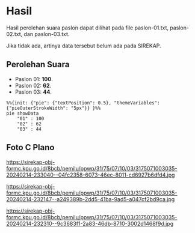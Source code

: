 # Hasil

Hasil perolehan suara paslon dapat dilihat pada file paslon-01.txt, paslon-02.txt, dan paslon-03.txt.

Jika tidak ada, artinya data tersebut belum ada pada SIREKAP.

## Perolehan Suara

 * Paslon 01: **100**.
 * Paslon 02: **62**.
 * Paslon 03: **44**.

```mermaid
%%{init: {"pie": {"textPosition": 0.5}, "themeVariables": {"pieOuterStrokeWidth": "5px"}} }%%
pie showData
    "01" : 100
    "02" : 62
    "03" : 44
```
## Foto C Plano

https://sirekap-obj-formc.kpu.go.id/8bcb/pemilu/ppwp/31/75/07/10/03/3175071003035-20240214-233040--04fc2358-6073-46ec-8011-cd6927b6dfd4.jpg

https://sirekap-obj-formc.kpu.go.id/8bcb/pemilu/ppwp/31/75/07/10/03/3175071003035-20240214-232147--a249389b-2dd5-41ba-9ad5-a047cf2bd9ca.jpg

https://sirekap-obj-formc.kpu.go.id/8bcb/pemilu/ppwp/31/75/07/10/03/3175071003035-20240214-232310--9c3683f1-2a83-46db-8710-3002d1468f9d.jpg
